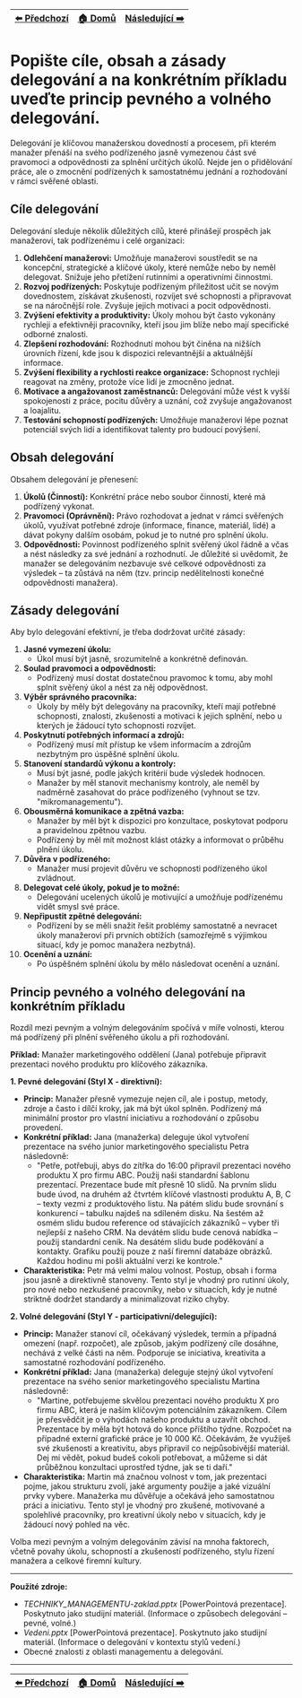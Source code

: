 <div align="center">

| [⬅️ Předchozí](otazka_8.md) | [🏠 Domů](../../README.md) | [Následující ➡️](otazka_10.md) |
|:-------------------------:|:---------------------------:|:-----------------------------:|

</div>

# Popište cíle, obsah a zásady delegování a na konkrétním příkladu uveďte princip pevného a volného delegování.

Delegování je klíčovou manažerskou dovedností a procesem, při kterém manažer přenáší na svého podřízeného jasně vymezenou část své pravomoci a odpovědnosti za splnění určitých úkolů. Nejde jen o přidělování práce, ale o zmocnění podřízených k samostatnému jednání a rozhodování v rámci svěřené oblasti.

## Cíle delegování

Delegování sleduje několik důležitých cílů, které přinášejí prospěch jak manažerovi, tak podřízenému i celé organizaci:

1.  **Odlehčení manažerovi:** Umožňuje manažerovi soustředit se na koncepční, strategické a klíčové úkoly, které nemůže nebo by neměl delegovat. Snižuje jeho přetížení rutinními a operativními činnostmi.
2.  **Rozvoj podřízených:** Poskytuje podřízeným příležitost učit se novým dovednostem, získávat zkušenosti, rozvíjet své schopnosti a připravovat se na náročnější role. Zvyšuje jejich motivaci a pocit odpovědnosti.
3.  **Zvýšení efektivity a produktivity:** Úkoly mohou být často vykonány rychleji a efektivněji pracovníky, kteří jsou jim blíže nebo mají specifické odborné znalosti.
4.  **Zlepšení rozhodování:** Rozhodnutí mohou být činěna na nižších úrovních řízení, kde jsou k dispozici relevantnější a aktuálnější informace.
5.  **Zvýšení flexibility a rychlosti reakce organizace:** Schopnost rychleji reagovat na změny, protože více lidí je zmocněno jednat.
6.  **Motivace a angažovanost zaměstnanců:** Delegování může vést k vyšší spokojenosti z práce, pocitu důvěry a uznání, což zvyšuje angažovanost a loajalitu.
7.  **Testování schopností podřízených:** Umožňuje manažerovi lépe poznat potenciál svých lidí a identifikovat talenty pro budoucí povýšení.

## Obsah delegování

Obsahem delegování je přenesení:

1.  **Úkolů (Činností):** Konkrétní práce nebo soubor činností, které má podřízený vykonat.
2.  **Pravomoci (Oprávnění):** Právo rozhodovat a jednat v rámci svěřených úkolů, využívat potřebné zdroje (informace, finance, materiál, lidé) a dávat pokyny dalším osobám, pokud je to nutné pro splnění úkolu.
3.  **Odpovědnosti:** Povinnost podřízeného splnit svěřený úkol řádně a včas a nést následky za své jednání a rozhodnutí. Je důležité si uvědomit, že manažer se delegováním nezbavuje své celkové odpovědnosti za výsledek – ta zůstává na něm (tzv. princip nedělitelnosti konečné odpovědnosti manažera).

## Zásady delegování

Aby bylo delegování efektivní, je třeba dodržovat určité zásady:

1.  **Jasné vymezení úkolu:** 
    - Úkol musí být jasně, srozumitelně a konkrétně definován. 
2.  **Soulad pravomoci a odpovědnosti:** 
    - Podřízený musí dostat dostatečnou pravomoc k tomu, aby mohl splnit svěřený úkol a nést za něj odpovědnost. 
3.  **Výběr správného pracovníka:** 
    - Úkoly by měly být delegovány na pracovníky, kteří mají potřebné schopnosti, znalosti, zkušenosti a motivaci k jejich splnění, nebo u kterých je žádoucí tyto schopnosti rozvíjet.
4.  **Poskytnutí potřebných informací a zdrojů:**
    - Podřízený musí mít přístup ke všem informacím a zdrojům nezbytným pro úspěšné splnění úkolu.
5.  **Stanovení standardů výkonu a kontroly:** 
    - Musí být jasné, podle jakých kritérií bude výsledek hodnocen. 
    - Manažer by měl stanovit mechanismy kontroly, ale neměl by nadměrně zasahovat do práce podřízeného (vyhnout se tzv. "mikromanagementu").
6.  **Obousměrná komunikace a zpětná vazba:** 
    - Manažer by měl být k dispozici pro konzultace, poskytovat podporu a pravidelnou zpětnou vazbu.   
    - Podřízený by měl mít možnost klást otázky a informovat o průběhu plnění úkolu.
7.  **Důvěra v podřízeného:** 
    - Manažer musí projevit důvěru ve schopnosti podřízeného úkol zvládnout.
8.  **Delegovat celé úkoly, pokud je to možné:** 
    - Delegování ucelených úkolů je motivující a umožňuje podřízenému vidět smysl své práce.
9.  **Nepřipustit zpětné delegování:** 
    - Podřízení by se měli snažit řešit problémy samostatně a nevracet úkoly manažerovi při prvních obtížích (samozřejmě s výjimkou situací, kdy je pomoc manažera nezbytná).
10. **Ocenění a uznání:** 
    - Po úspěšném splnění úkolu by mělo následovat ocenění a uznání.

## Princip pevného a volného delegování na konkrétním příkladu

Rozdíl mezi pevným a volným delegováním spočívá v míře volnosti, kterou má podřízený při plnění svěřeného úkolu a při rozhodování.

**Příklad:** Manažer marketingového oddělení (Jana) potřebuje připravit prezentaci nového produktu pro klíčového zákazníka.

**1. Pevné delegování (Styl X - direktivní):**
*   **Princip:** Manažer přesně vymezuje nejen cíl, ale i postup, metody, zdroje a často i dílčí kroky, jak má být úkol splněn. Podřízený má minimální prostor pro vlastní iniciativu a rozhodování o způsobu provedení.
*   **Konkrétní příklad:** Jana (manažerka) deleguje úkol vytvoření prezentace na svého junior marketingového specialistu Petra následovně:
    *   "Petře, potřebuji, abys do zítřka do 16:00 připravil prezentaci nového produktu X pro firmu ABC. Použij naši standardní šablonu prezentací. Prezentace bude mít přesně 10 slidů. Na prvním slidu bude úvod, na druhém až čtvrtém klíčové vlastnosti produktu A, B, C – texty vezmi z produktového listu. Na pátém slidu bude srovnání s konkurencí – tabulku najdeš na sdíleném disku. Na šestém až osmém slidu budou reference od stávajících zákazníků – vyber tři nejlepší z našeho CRM. Na devátém slidu bude cenová nabídka – použij standardní ceník. Na desátém slidu bude poděkování a kontakty. Grafiku použij pouze z naší firemní databáze obrázků. Každou hodinu mi pošli aktuální verzi ke kontrole."
*   **Charakteristika:** Petr má velmi malou volnost. Postup, obsah i forma jsou jasně a direktivně stanoveny. Tento styl je vhodný pro rutinní úkoly, pro nové nebo nezkušené pracovníky, nebo v situacích, kdy je nutné striktně dodržet standardy a minimalizovat riziko chyby.

**2. Volné delegování (Styl Y - participativní/delegující):**
*   **Princip:** Manažer stanoví cíl, očekávaný výsledek, termín a případná omezení (např. rozpočet), ale způsob, jakým podřízený cíle dosáhne, nechává z velké části na něm. Podporuje se iniciativa, kreativita a samostatné rozhodování podřízeného.
*   **Konkrétní příklad:** Jana (manažerka) deleguje stejný úkol vytvoření prezentace na svého senior marketingového specialistu Martina následovně:
    *   "Martine, potřebujeme skvělou prezentaci nového produktu X pro firmu ABC, která je naším klíčovým potenciálním zákazníkem. Cílem je přesvědčit je o výhodách našeho produktu a uzavřít obchod. Prezentace by měla být hotová do konce příštího týdne. Rozpočet na případné externí grafické práce je 10 000 Kč. Očekávám, že využiješ své zkušenosti a kreativitu, abys připravil co nejpůsobivější materiál. Dej mi vědět, pokud budeš cokoli potřebovat, a můžeme si dát průběžnou konzultaci uprostřed týdne, jak se ti daří."
*   **Charakteristika:** Martin má značnou volnost v tom, jak prezentaci pojme, jakou strukturu zvolí, jaké argumenty použije a jaké vizuální prvky vybere. Manažerka mu důvěřuje a očekává jeho samostatnou práci a iniciativu. Tento styl je vhodný pro zkušené, motivované a spolehlivé pracovníky, pro kreativní úkoly nebo v situacích, kdy je žádoucí nový pohled na věc.

Volba mezi pevným a volným delegováním závisí na mnoha faktorech, včetně povahy úkolu, schopností a zkušeností podřízeného, stylu řízení manažera a celkové firemní kultury.

---
**Použité zdroje:**

*   *TECHNIKY_MANAGEMENTU-zaklad.pptx* [PowerPointová prezentace]. Poskytnuto jako studijní materiál. (Informace o způsobech delegování – pevné, volné.)
*   *Vedeni.pptx* [PowerPointová prezentace]. Poskytnuto jako studijní materiál. (Informace o delegování v kontextu stylů vedení.)
*   Obecné znalosti z oblasti managementu a delegování.

---

<div align="center">

| [⬅️ Předchozí](otazka_8.md) | [🏠 Domů](../../README.md) | [Následující ➡️](otazka_10.md) |
|:-------------------------:|:---------------------------:|:-----------------------------:|

</div>